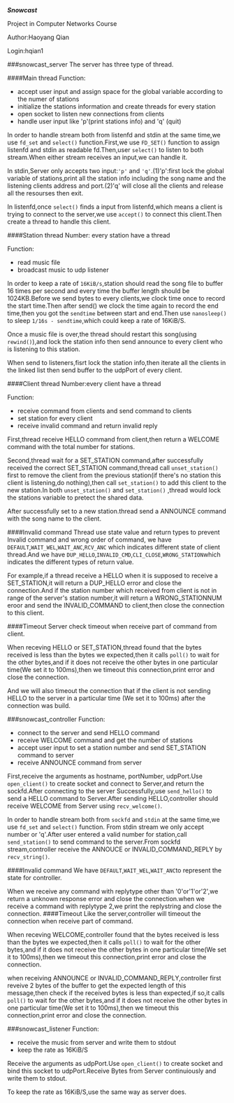 ***Snowcast***

Project in Computer Networks Course

Author:Haoyang Qian

Login:hqian1

###snowcast_server
The server has three type of thread.

####Main thread
Function:
* accept user input and assign space for the global variable according to the numer of stations
* initialize the stations information and create threads for every station
* open socket to listen new connections from clients
* handle user input like 'p'(print stations info) and 'q' (quit)

In order to handle stream both from listenfd and stdin at the same time,we use ``fd_set`` and ``select()`` function.First,we use ``FD_SET()``  function to  assign listenfd and stdin as readable fd.Then,user ``select()`` to listen to both stream.When either stream receives an input,we can handle it. 

In stdin,Server only accepts two input:``'p'`` and ``'q'``.(1)'p':first lock the global variable of stations,print all the station info including the song name and the listening clients address and port.(2)'q' will close all the clients and release all the resourses then exit.

In listenfd,once ``select()`` finds a input from listenfd,which means a client is trying to connect to the server,we use ``accept()`` to connect this client.Then create a thread to handle this client.

####Station thread
Number: every station have a thread

Function:
* read music file
* broadcast music to udp listener

In order to keep a rate of ``16KiB/s``,station should read the song file to buffer 16 times per second and every time the buffer length should be 1024KB.Before we send bytes to every clients,we clock time once to record the start time.Then after send() we clock the time again to record the end time,then you got the ``sendtime`` between start and end.Then use ``nanosleep()`` to sleep ``1/16s - sendtime``,which could keep a rate of 16KiB/S.

Once a music file is over,the thread should restart this song(using ``rewind()``),and lock the station info then send announce to every client who is listening to this station.

When send to listeners,fisrt lock the station info,then iterate all the clients in the linked list then send buffer to the udpPort of every client.

####Client thread
Number:every client have a thread

Function:
* receive command from clients and send command to clients
* set station for every client
* receive invalid command and return invalid reply

First,thread receive HELLO command from client,then return a WELCOME command with the total number for stations.

Second,thread wait for a SET_STATION command,after successfully received the correct SET_STATION command,thread call ``unset_station()`` first to remove the client from the previous station(if there's no station this client is listening,do nothing),then call ``set_station()`` to add this client to the new station.In both ``unset_station()`` and ``set_station()`` ,thread would lock the stations variable to pretect the shared data.

After successfully set to a new station.thread send a ANNOUNCE command with the song name to the client.

####Invalid command
Thread use state value and return types to prevent Invalid command and wrong order of command, we have ``DEFAULT``,``WAIT_WEL``,``WAIT_ANC``,``RCV_ANC`` which indicates different state of client thread.And we have ``DUP_HELLO``,``INVALID_CMD``,``CLI_CLOSE``,``WRONG_STATION``which indicates the different types of return value.

For example,if a thread receive a HELLO when it is supposed to receive a SET_STATION,it will return a DUP_HELLO error and close the connection.And if the station number which received from client is not in range of the server's station number,it will return a WRONG_STATIONNUM eroor and send the INVALID_COMMAND to client,then close the connection to this client.

####Timeout
Server check timeout when receive part of command from client.

When receving HELLO or SET_STATION,thread found that the bytes received is less than the bytes we expected,then it calls ``poll()`` to wait for the other bytes,and if it does not receive the other bytes in one particular time(We set it to 100ms),then we timeout this connection,print error and close the connection.

And we will also timeout the connection that if the client is not sending HELLO to the server in a particular time (We set it to 100ms) after the connection was build.



###snowcast_controller
Function:
* connect to the server and send HELLO command
* receive WELCOME command and get the number of stations
* accept user input to set a station number and send SET_STATION command to server
* receive ANNOUNCE command from server

First,receive the arguments as hostname, portNumber, udpPort.Use ``open_client()`` to create socket and connect to Server,and return the sockfd.After connecting to the server Successfully,use ``send_hello()`` to send a HELLO command to Server.After sending HELLO,controller should receive WELCOME from Server using ``recv_welcome()``.

In order to handle stream both from ``sockfd`` and ``stdin`` at the same time,we use ``fd_set`` and ``select()`` function.
From stdin stream we only accept number or 'q'.After user entered a valid number for station,call ``send_station()`` to send command to the server.From sockfd stream,controller receive the ANNOUCE or INVALID_COMMAND_REPLY by ``recv_string()``.

####Invalid command
We have ``DEFAULT``,``WAIT_WEL``,``WAIT_ANC``to represent the state for controller.

When we receive any command with replytype other than '0'or'1'or'2',we return a unknown response error and close the connection.when we receive a command with replytype 2,we print the replystring and close the connection.
####Timeout
Like the server,controller will timeout the connection when receive part of command.

When receving WELCOME,controller found that the bytes received is less than the bytes we expected,then it calls ``poll()`` to wait for the other bytes,and if it does not receive the other bytes in one particular time(We set it to 100ms),then we timeout this connection,print error and close the connection.

when receiving ANNOUNCE or INVALID_COMMAND_REPLY,controller first reveive 2 bytes of the buffer to get the expected length of this message,then check if the received bytes is less than expected,if so,it calls ``poll()`` to wait for the other bytes,and if it does not receive the other bytes in one particular time(We set it to 100ms),then we timeout this connection,print error and close the connection.

###snowcast_listener
Function:
* receive the music from server and write them to stdout
* keep the rate as 16KiB/S

Receive the arguments as udpPort.Use ``open_client()`` to create socket and bind this socket to udpPort.Receive Bytes from Server continuiously and write them to stdout.

To keep the rate as 16KiB/S,use the same way as server does.
